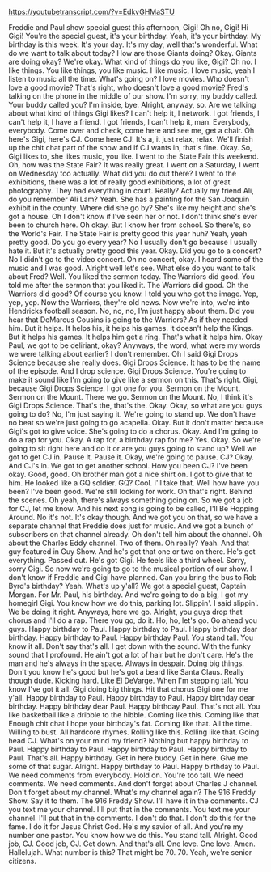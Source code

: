 https://youtubetranscript.com/?v=EdkvGHMaSTU

 Freddie and Paul show special guest this afternoon, Gigi! Oh no, Gigi! Hi Gigi! You're the special guest, it's your birthday. Yeah, it's your birthday. My birthday is this week. It's your day. It's my day, well that's wonderful. What do we want to talk about today? How are those Giants doing? Okay. Giants are doing okay? We're okay. What kind of things do you like, Gigi? Oh no. I like things. You like things, you like music. I like music, I love music, yeah I listen to music all the time. What's going on? I love movies. Who doesn't love a good movie? That's right, who doesn't love a good movie? Fred's talking on the phone in the middle of our show. I'm sorry, my buddy called. Your buddy called you? I'm inside, bye. Alright, anyway, so. Are we talking about what kind of things Gigi likes? I can't help it, I network. I got friends, I can't help it, I have a friend. I got friends, I can't help it, man. Everybody, everybody. Come over and check, come here and see me, get a chair. Oh here's Gigi, here's CJ. Come here CJ! It's a, it just relax, relax. We'll finish up the chit chat part of the show and if CJ wants in, that's fine. Okay. So, Gigi likes to, she likes music, you like. I went to the State Fair this weekend. Oh, how was the State Fair? It was really great. I went on a Saturday, I went on Wednesday too actually. What did you do out there? I went to the exhibitions, there was a lot of really good exhibitions, a lot of great photography. They had everything in court. Really? Actually my friend Ali, do you remember Ali Lam? Yeah. She has a painting for the San Joaquin exhibit in the county. Where did she go by? She's like my height and she's got a house. Oh I don't know if I've seen her or not. I don't think she's ever been to church here. Oh okay. But I know her from school. So there's, so the World's Fair. The State Fair is pretty good this year huh? Yeah, yeah pretty good. Do you go every year? No I usually don't go because I usually hate it. But it's actually pretty good this year. Okay. Did you go to a concert? No I didn't go to the video concert. Oh no concert, okay. I heard some of the music and I was good. Alright well let's see. What else do you want to talk about Fred? Well. You liked the sermon today. The Warriors did good. You told me after the sermon that you liked it. The Warriors did good. Oh the Warriors did good? Of course you know. I told you who got the image. Yep, yep, yep. Now the Warriors, they're old news. Now we're into, we're into Hendricks football season. No, no, no, I'm just happy about them. Did you hear that DeMarcus Cousins is going to the Warriors? As if they needed him. But it helps. It helps his, it helps his games. It doesn't help the Kings. But it helps his games. It helps him get a ring. That's what it helps him. Okay Paul, we got to be deliriant, okay? Anyways, the word, what were my words we were talking about earlier? I don't remember. Oh I said Gigi Drops Science because she really does. Gigi Drops Science. It has to be the name of the episode. And I drop science. Gigi Drops Science. You're going to make it sound like I'm going to give like a sermon on this. That's right. Gigi, because Gigi Drops Science. I got one for you. Sermon on the Mount. Sermon on the Mount. There we go. Sermon on the Mount. No, I think it's Gigi Drops Science. That's the, that's the. Okay. Okay, so what are you guys going to do? No, I'm just saying it. We're going to stand up. We don't have no beat so we're just going to go acapella. Okay. But it don't matter because Gigi's got to give voice. She's going to do a chorus. Okay. And I'm going to do a rap for you. Okay. A rap for, a birthday rap for me? Yes. Okay. So we're going to sit right here and do it or are you guys going to stand up? Well we got to get CJ in. Pause it. Pause it. Okay, we're going to pause. CJ? Okay. And CJ's in. We got to get another school. How you been CJ? I've been okay. Good, good. Oh brother man got a nice shirt on. I got to give that to him. He looked like a GQ soldier. GQ? Cool. I'll take that. Well how have you been? I've been good. We're still looking for work. Oh that's right. Behind the scenes. Oh yeah, there's always something going on. So we got a job for CJ, let me know. And his next song is going to be called, I'll Be Hopping Around. No it's not. It's okay though. And we got you on that, so we have a separate channel that Freddie does just for music. And we got a bunch of subscribers on that channel already. Oh don't tell him about the channel. Oh about the Charles Eddy channel. Two of them. Oh really? Yeah. And that guy featured in Guy Show. And he's got that one or two on there. He's got everything. Passed out. He's got Gigi. He feels like a third wheel. Sorry, sorry Gigi. So now we're going to go to the musical portion of our show. I don't know if Freddie and Gigi have planned. Can you bring the bus to Rob Byrd's birthday? Yeah. What's up y'all? We got a special guest, Captain Morgan. For Mr. Paul, his birthday. And we're going to do a big, I got my homegirl Gigi. You know how we do this, parking lot. Slippin'. I said slippin'. We be doing it right. Anyways, here we go. Alright, you guys drop that chorus and I'll do a rap. There you go, do it. Ho, ho, let's go. Go ahead you guys. Happy birthday to Paul. Happy birthday to Paul. Happy birthday dear birthday. Happy birthday to Paul. Happy birthday Paul. You stand tall. You know it all. Don't say that's all. I get down with the sound. With the funky sound that I profound. He ain't got a lot of hair but he don't care. He's the man and he's always in the space. Always in despair. Doing big things. Don't you know he's good but he's got a beard like Santa Claus. Really though dude. Kicking hard. Like El DeVarge. When I'm stepping tall. You know I've got it all. Gigi doing big things. Hit that chorus Gigi one for me y'all. Happy birthday to Paul. Happy birthday to Paul. Happy birthday dear birthday. Happy birthday dear Paul. Happy birthday Paul. That's not all. You like basketball like a dribble to the hibble. Coming like this. Coming like that. Enough chit chat I hope your birthday's fat. Coming like that. All the time. Willing to bust. All hardcore rhymes. Rolling like this. Rolling like that. Going head CJ. What's on your mind my friend? Nothing but happy birthday to Paul. Happy birthday to Paul. Happy birthday to Paul. Happy birthday to Paul. That's all. Happy birthday. Get in here buddy. Get in here. Give me some of that sugar. Alright. Happy birthday to Paul. Happy birthday to Paul. We need comments from everybody. Hold on. You're too tall. We need comments. We need comments. And don't forget about Charles J channel. Don't forget about my channel. What's my channel again? The 916 Freddy Show. Say it to them. The 916 Freddy Show. I'll have it in the comments. CJ you text me your channel. I'll put that in the comments. You text me your channel. I'll put that in the comments. I don't do that. I don't do this for the fame. I do it for Jesus Christ God. He's my savior of all. And you're my number one pastor. You know how we do this. You stand tall. Alright. Good job, CJ. Good job, CJ. Get down. And that's all. One love. One love. Amen. Hallelujah. What number is this? That might be 70. 70. Yeah, we're senior citizens.